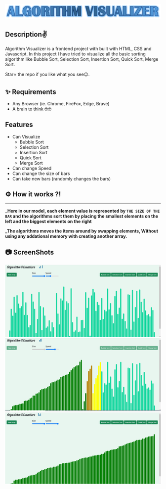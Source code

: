 # ![image](/screenshots/name.png)



## Description✌️
Algorithm Visualizer is a frontend project with built with HTML, CSS and Javascript.
In this project I have tried to visualize all the basic sorting algorithm like Bubble Sort, Selection Sort, Insertion Sort, Quick Sort, Merge Sort.

Star⭐ the repo if you like what you see😉.

## ✨ Requirements

* Any Browser (ie. Chrome, FireFox, Edge, Brave)
* A brain to think 🤓🤓

## Features

* Can Visualize 
  * Bubble Sort
  * Selection Sort
  * Insertion Sort
  * Quick Sort
  * Merge Sort
* Can change Speed
* Can change the size of bars
* Can take new bars (randomly changes the bars)

## ⚙ How it works ?!
-------------------
**_Here in our model, each element value is represented by ```THE SIZE OF THE BAR``` and the algorithms sort them by placing the smallest elements on the left and the biggest elements on the right**

**_The algorithms moves the items around by swapping elements, Without using any addational memory with creating another array.**

## 📷 ScreenShots
![image](/screenshots/scshot1.png)
![image](/screenshots/scshot2.png)
![image](/screenshots/scshot3.png)